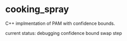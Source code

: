 # cooking_spray
C++ implmentation of PAM with confidence bounds.

current status: debugging confidence bound swap step
